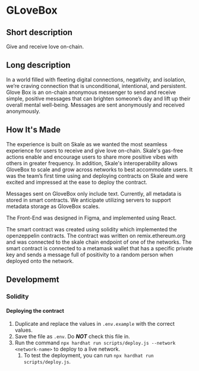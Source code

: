 # GLoveBox

## Short description

Give and receive love on-chain.

## Long description

In a world filled with fleeting digital connections, negativity, and isolation, we’re craving connection that is unconditional, intentional, and persistent. Glove Box is an on-chain anonymous messenger to send and receive simple, positive messages that can brighten someone’s day and lift up their overall mental well-being. Messages are sent anonymously and received anonymously.

## How It's Made

The experience is built on Skale as we wanted the most seamless experience for users to receive and give love on-chain. Skale's gas-free actions enable and encourage users to share more positive vibes with others in greater frequency. In addition, Skale's interoperability allows GloveBox to scale and grow across networks to best accommodate users. It was the team’s first time using and deploying contracts on Skale and were excited and impressed at the ease to deploy the contract.

Messages sent on GloveBox only include text. Currently, all metadata is stored in smart contracts. We anticipate utilizing servers to support metadata storage as GloveBox scales.

The Front-End was designed in Figma, and implemented using React.

The smart contract was created using solidity which implemented the openzeppelin contracts. The contract was written on remix.ethereum.org and was connected to the skale chain endpoint of one of the networks. The smart contract is connected to a metamask wallet that has a specific private key and sends a message full of positivity to a random person when deployed onto the network.

## Developmemt

### Solidity

#### Deploying the contract

1. Duplicate and replace the values in `.env.example` with the correct values.
2. Save the file as `.env`. Do ***NOT*** check this file in.
3. Run the command `npx hardhat run scripts/deploy.js --network <network-name>` to deploy to a live network.
   1. To test the deployment, you can run `npx hardhat run scripts/deploy.js`.
